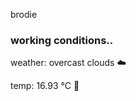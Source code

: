 brodie

<!--weather_start-->
### working conditions..

weather: overcast clouds ☁️

temp: 16.93 °C 👕

<!--weather_end-->

